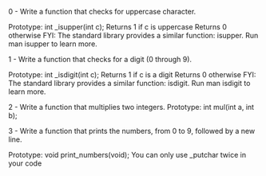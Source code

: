 0 - Write a function that checks for uppercase character.

Prototype: int _isupper(int c);
Returns 1 if c is uppercase
Returns 0 otherwise
FYI: The standard library provides a similar function: isupper. Run man isupper to learn more.

1 - Write a function that checks for a digit (0 through 9).

Prototype: int _isdigit(int c);
Returns 1 if c is a digit
Returns 0 otherwise
FYI: The standard library provides a similar function: isdigit. Run man isdigit to learn more.

2 - Write a function that multiplies two integers.
Prototype: int mul(int a, int b);

3 - Write a function that prints the numbers, from 0 to 9, followed by a new line.

Prototype: void print_numbers(void);
You can only use _putchar twice in your code
